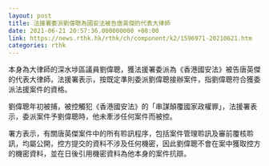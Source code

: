```yaml
---
layout: post
title: 法援署委派劉偉聰為國安法被告唐英傑的代表大律師
date: 2021-06-21 20:57:36.000000000 +08:00
link: https://news.rthk.hk/rthk/ch/component/k2/1596971-20210621.htm
categories: rthk
---
```


本身為大律師的深水埗區議員劉偉聰，獲法援署委派為《香港國安法》被告唐英傑的代表大律師，法援署表示，按既定準則委派劉偉聰接辦案件，指劉偉聰符合獲委派法援案件的資格。

劉偉聰年初被捕，被控觸犯《香港國安法》的「串謀顛覆國家政權罪」，法援署表示，委派案件予劉偉聰時，他未牽涉任何案件而被控。

署方表示，有關唐英傑案件中的所有聆訊程序，包括案件管理聆訊及審前覆核聆訊，均屬公開，控方提交的資料不涉及任何機密，因此劉偉聰不會在案中獲取控方的機密資料，並在日後引用機密資料為他本身的案件抗辯。
